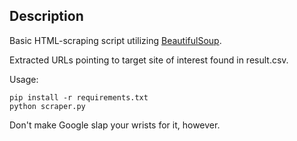 ## Description

Basic HTML-scraping script utilizing  [BeautifulSoup](https://beautiful-soup-4.readthedocs.io/en/latest/).

Extracted URLs pointing to target site of interest found in result.csv.


Usage:
```
pip install -r requirements.txt
python scraper.py
```

Don't make Google slap your wrists for it, however.
